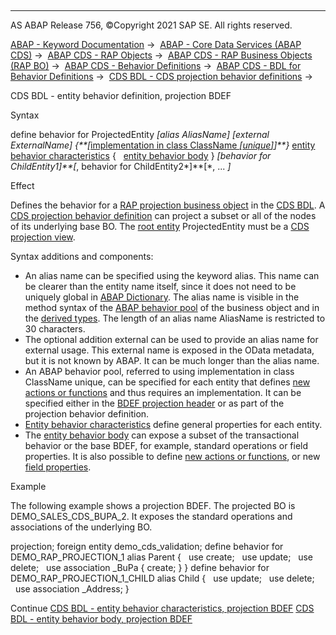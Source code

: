   

* * *

AS ABAP Release 756, ©Copyright 2021 SAP SE. All rights reserved.

[ABAP - Keyword Documentation](javascript:call_link\('abenabap.htm'\)) →  [ABAP - Core Data Services (ABAP CDS)](javascript:call_link\('abencds.htm'\)) →  [ABAP CDS - RAP Objects](javascript:call_link\('abencds_rap_objects.htm'\)) →  [ABAP CDS - RAP Business Objects (RAP BO)](javascript:call_link\('abencds_rap_business_objects.htm'\)) →  [ABAP CDS - Behavior Definitions](javascript:call_link\('abencds_bdef.htm'\)) →  [ABAP CDS - BDL for Behavior Definitions](javascript:call_link\('abenbdl.htm'\)) →  [CDS BDL - CDS projection behavior definitions](javascript:call_link\('abenbdl_projection_bo.htm'\)) → 

CDS BDL - entity behavior definition, projection BDEF

Syntax

define behavior for ProjectedEntity *\[*alias AliasName*\]* *\[*external ExternalName*\]*
*{**\[*[implementation in class ClassName *\[*unique*\]*](javascript:call_link\('abenbdl_in_class_unique.htm'\))*\]**}*
[entity behavior characteristics](javascript:call_link\('abenbdl_character_projection.htm'\))
{
  [entity behavior body](javascript:call_link\('abenbdl_body_projection.htm'\))
}
*\[*behavior for ChildEntity1*\]**\[*, behavior for ChildEntity2*\]**\[*, ...
*\]*

Effect

Defines the behavior for a [RAP projection business object](javascript:call_link\('abenrap_projection_bo_glosry.htm'\) "Glossary Entry") in the [CDS BDL](javascript:call_link\('abencds_bdl_glosry.htm'\) "Glossary Entry"). A [CDS projection behavior definition](javascript:call_link\('abencds_behavior_definition_glosry.htm'\) "Glossary Entry") can project a subset or all of the nodes of its underlying base BO. The [root entity](javascript:call_link\('abenroot_entity_glosry.htm'\) "Glossary Entry") ProjectedEntity must be a [CDS projection view](javascript:call_link\('abencds_projection_view_glosry.htm'\) "Glossary Entry").

Syntax additions and components:

-   An alias name can be specified using the keyword alias. This name can be clearer than the entity name itself, since it does not need to be uniquely global in [ABAP Dictionary](javascript:call_link\('abenabap_dictionary_glosry.htm'\) "Glossary Entry"). The alias name is visible in the method syntax of the [ABAP behavior pool](javascript:call_link\('abenbehavior_pool_glosry.htm'\) "Glossary Entry") of the business object and in the [derived types](javascript:call_link\('abenrpm_derived_types.htm'\)). The length of an alias name AliasName is restricted to 30 characters.
-   The optional addition external can be used to provide an alias name for external usage. This external name is exposed in the OData metadata, but it is not known by ABAP. It can be much longer than the alias name.
-   An ABAP behavior pool, referred to using implementation in class ClassName unique, can be specified for each entity that defines [new actions or functions](javascript:call_link\('abenbdl_nonstandard_projection.htm'\)) and thus requires an implementation. It can be specified either in the [BDEF projection header](javascript:call_link\('abenbdl_bdef_projection_header.htm'\)) or as part of the projection behavior definition.
-   [Entity behavior characteristics](javascript:call_link\('abenbdl_character.htm'\)) define general properties for each entity.
-   The [entity behavior body](javascript:call_link\('abenbdl_body.htm'\)) can expose a subset of the transactional behavior or the base BDEF, for example, standard operations or field properties. It is also possible to define [new actions or functions](javascript:call_link\('abenbdl_nonstandard_projection.htm'\)), or new [field properties](javascript:call_link\('abenbdl_field_projection.htm'\)).

Example

The following example shows a projection BDEF. The projected BO is DEMO\_SALES\_CDS\_BUPA\_2. It exposes the standard operations and associations of the underlying BO.

projection;
foreign entity demo\_cds\_validation;
define behavior for DEMO\_RAP\_PROJECTION\_1 alias Parent
{
  use create;
  use update;
  use delete;
  use association \_BuPa { create; }
}
define behavior for DEMO\_RAP\_PROJECTION\_1\_CHILD alias Child
{
  use update;
  use delete;
  use association \_Address;
}

Continue
[CDS BDL - entity behavior characteristics, projection BDEF](javascript:call_link\('abenbdl_character_projection.htm'\))
[CDS BDL - entity behavior body, projection BDEF](javascript:call_link\('abenbdl_body_projection.htm'\))